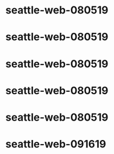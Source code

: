 # seattle-web-080519
# seattle-web-080519
# seattle-web-080519
# seattle-web-080519
# seattle-web-080519
# seattle-web-091619
